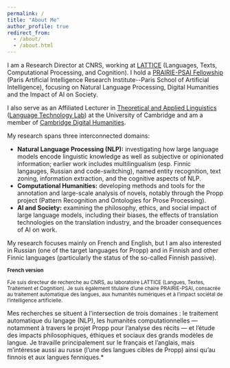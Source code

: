 ```yaml
---
permalink: /
title: "About Me"
author_profile: true
redirect_from: 
  - /about/
  - /about.html
---
```


I am a Research Director at CNRS, working at [LATTICE](https://www.lattice.cnrs.fr/) (Languages, Texts, Computational Processing, and Cognition). I hold a [PRAIRIE-PSAI Fellowship](https://prairie-institute.fr/chairs/poibeau-thierry/) (Paris Artificial Intelligence Research Institute--Paris School of Artificial Intelligence), focusing on Natural Language Processing, Digital Humanities and the Impact of AI on Society.

I also serve as an Affiliated Lecturer in [Theoretical and Applied Linguistics](https://www.mmll.cam.ac.uk/dtal) ([Language Technology Lab](https://ltl.mmll.cam.ac.uk/)) at the University of Cambridge and am a member of [Cambridge Digital Humanities](https://www.cdh.cam.ac.uk/about/people/thierry-poibeau/). 

My research spans three interconnected domains:
-	**Natural Language Processing (NLP):** investigating how large language models encode linguistic knowledge as well as subjective or opinionated information; earlier work includes multilingualism (esp. Finnic langauges, Russian and code-switching), named entity recognition, text zoning, information extraction, and the cognitive aspects of NLP.
-	**Computational Humanities:** developing methods and tools for the annotation and large-scale analysis of novels, notably through the Propp project (Pattern Recognition and Ontologies for Prose Processing).
-	**AI and Society:** examining the philosophy, ethics, and social impact of large language models, including their biases, the effects of translation technologies on the translation industry, and the broader consequences of AI on work.

My research focuses mainly on French and English, but I am also interested in Russian (one of the target languages for Propp) and in Finnish and other Finnic languages (particularly the status of the so-called Finnish passive).


<span style="font-size: smaller; font-weight: bold;">French version</span>  

<span style="font-size: smaller; font-weight: italic;">FJe suis directeur de recherche au CNRS, au laboratoire LATTICE (Langues, Textes, Traitement et Cognition). Je suis également titulaire d’une chaire PRAIRIE-PSAI, consacrée au traitement automatique des langues, aux humanités numériques et à l’impact sociétal de l’intelligence artificielle.  

Mes recherches se situent à l’intersection de trois domaines : le traitement automatique du langage (NLP), les humanités computationnelles — notamment à travers le projet Propp pour l’analyse des récits — et l’étude des impacts philosophiques, éthiques et sociaux des grands modèles de langue. Je travaille principalement sur le français et l’anglais, mais m’intéresse aussi au russe (l’une des langues cibles de Propp) ainsi qu’au finnois et aux langues fenniques.*  
</span> 

